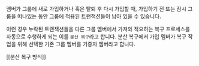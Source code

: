 

멤버가 그룹에 새로 가입하거나 혹은 탙퇴 후 다시 가입할 때, 가입하기 전 또는 잠시 그룹을 떠나있는 동안 그룹에 적용된 트랜잭션들이 남아 있을 수 있습니다. 

이런 경우 누락된 트랜잭션들을 다른 그룹 멤버에서 가져와 적요하는 복구 프로세스를 자동으로 수행하게 되는 이를 `분산 복구`라고 합니다. 
분산 복구에서 가입 멤버가 복구 작업을 위해 선택한 기존 그룹 멤버를 기증자 멤버라고 합니다. 

[[분산 복구 방식]]
